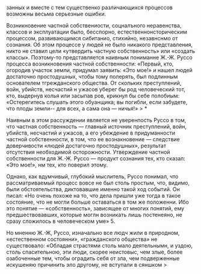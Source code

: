 занных и вместе с тем существенко различающихся процессов возможны весьма серьезные ошибки.

Возникновение частной собствениости, соцналъного неравенства, классов и эксплуатации было, бесспорно, естественнонсторическим процессом, развивающимся сибитанио, стихийно, незавнснмо от сознания. Об этом процессе у людей не было никакого представления, никто не ставил цели «утвердить частную собственность» или «создать классы». Поэтому-то представляется наивным пониманне Ж.-Ж. Руссо процесса возникновения частной собственности: «Первый, кто, огородив участок земли, придумал заявить: «Это мое!» и нашел людей достаточно простодушных, чтобы тому полерять, был подлинным основателем тгрежданского общества. От скольких преступлений, войн, убийств, несчастий н ужасов уберег бы род человеческий тот, кто, выдернув колья или засыпав ров, крикнул бы себе полобиым: «Остерегитесь слушать этого обуанщика; вы погибли, если забудете, что плоды земли-- для всех, а сама она — ничья!» > *

Наивным в этом рассуждении является не уверенпость Руссо в том, что частная собственность — главный источник преступлений, войн, убийств, несчастий и ужасов, а его убеждение в придуманности частной собственности, в том, что ее вознакновение — следствие доверчивости «людей достагочно простодушных», результат отсутствия необходимой осторожности. Утверждение частной собственности для Ж.-Ж. Руссо — продукт сознания тех, кто сказал: «Это мое!», нм тех, кто поверил этому.

Однако, как вдумчивый, глубокий мыслитель, Руссо понимал, что рассматриваемый процесс вовсе не был столь простым, что, видимо, были обстоятельства, диктовавшие именно такой ход событий. Он писал: «Но очень похоже на то, что дела пришли уже тогда в такое состояние, что не могли больше оставаться в том же положенни. Ибо это понятие — «собственность», зависящее от многих понятий, ему предшествовавших, которые моглн возникать лишь постенеяно, не сразу сложилось в человеческом уме» 5.

Но мненню Ж.-Ж, Руссо, изначально все людч жили в природном, «естественном состоянни», «гражданского общества» не существовало: «Обладая страстями столь мало деятельнымн, и уздою, столь спасительною, эти люди, скорее неистовыс, чем злые, более озабоченные тем, чтобы оградить себя от зла, чем подверженные искушеняю причинить эло другому, не вступали в сяншком >
